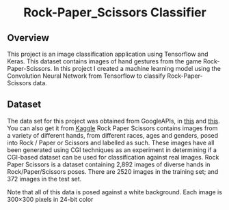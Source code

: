 <h1 align="center"> Rock-Paper_Scissors Classifier </h1>

## Overview
This project is an image classification application using Tensorflow and Keras. This dataset contains images of hand gestures from the game Rock-Paper-Scissors. In this project I created a machine learning model using the Convolution Neural Network from Tensorflow to classify Rock-Paper-Scissors data.

## Dataset
The data set for this project was obtained from GoogleAPIs, in [this](https://www.kaggle.com/cdawn1/messy-vs-clean-room) and [this](https://storage.googleapis.com/laurencemoroney-blog.appspot.com/rps-test-set.zip). You can also get it from [Kaggle](https://www.kaggle.com/sanikamal/rock-paper-scissors-dataset)
Rock Paper Scissors contains images from a variety of different hands, from different races, ages and genders, posed into Rock / Paper or Scissors and labelled as such. These images have all been generated using CGI techniques as an experiment in determining if a CGI-based dataset can be used for classification against real images. Rock Paper Scissors is a dataset containing 2,892 images of diverse hands in Rock/Paper/Scissors poses. There are 2520 images in the training set; and 372 images in the test set.

Note that all of this data is posed against a white background.
Each image is 300×300 pixels in 24-bit color
